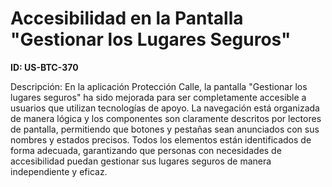 # Accesibilidad en la Pantalla "Gestionar los Lugares Seguros"

**ID: US-BTC-370**

Descripción: En la aplicación Protección Calle, la pantalla "Gestionar los lugares seguros" ha sido mejorada para ser completamente accesible a usuarios que utilizan tecnologías de apoyo. La navegación está organizada de manera lógica y los componentes son claramente descritos por lectores de pantalla, permitiendo que botones y pestañas sean anunciados con sus nombres y estados precisos. Todos los elementos están identificados de forma adecuada, garantizando que personas con necesidades de accesibilidad puedan gestionar sus lugares seguros de manera independiente y eficaz.